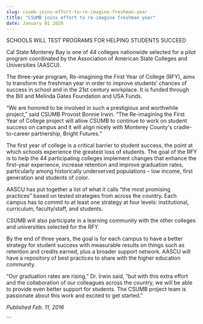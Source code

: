 ```yaml
---
slug: csumb-joins-effort-to-re-imagine-freshman-year
title: "CSUMB joins effort to re-imagine freshman year"
date: January 01 2020
---
```


 
<p>SCHOOLS WILL TEST PROGRAMS FOR HELPING STUDENTS SUCCEED</p>
<p>
  Cal State Monterey Bay is one of 44 colleges nationwide selected for a pilot
  program coordinated by the Association of American State Colleges and
  Universities &#40;AASCU&#41;.
</p>
<p>
  The three&#45;year program, Re&#45;imagining the First Year of College
  &#40;RFY&#41;, aims to transform the freshman year in order to improve
  students’ chances of success in school and in the 21st century workplace. It
  is funded through the Bill and Melinda Gates Foundation and USA Funds.
</p>
<p>
  “We are honored to be involved in such a prestigious and worthwhile project,”
  said CSUMB Provost Bonnie Irwin. “The Re&#45;imagining the First Year of
  College project will allow CSUMB to continue to work on student success on
  campus and it will align nicely with Monterey County's
  cradle&#45;to&#45;career partnership, Bright Futures.”
</p>
<p>
  The first year of college is a critical barrier to student success, the point
  at which schools experience the greatest loss of students. The goal of the RFY
  is to help the 44 participating colleges implement changes that enhance the
  first&#45;year experience, increase retention and improve graduation rates,
  particularly among historically underserved populations – low income, first
  generation and students of color.
</p>
<p>
  AASCU has put together a list of what it calls “the most promising practices”
  based on tested strategies from across the country. Each campus has to commit
  to at least one strategy at four levels: institutional, curriculum,
  faculty/staff, and students.
</p>
<p>
  CSUMB will also participate in a learning community with the other colleges
  and universities selected for the RFY.
</p>
<p>
  By the end of three years, the goal is for each campus to have a better
  strategy for student success with measurable results on things such as
  retention and credits earned, plus a broader support network. AASCU will have
  a repository of best practices to share with the higher education community.
</p>
<p>
  “Our graduation rates are rising,” Dr. Irwin said, “but with this extra effort
  and the collaboration of our colleagues across the country, we will be able to
  provide even better support for students. The CSUMB project team is passionate
  about this work and excited to get started.”
</p>
<p><em>Published Feb. 11, 2016</em></p>
```
